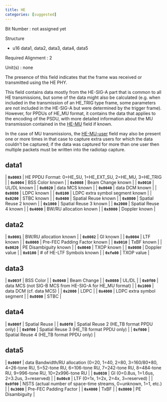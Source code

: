 ```yaml
---
title: HE
categories: [suggested]
---
```

Bit Number
: not assigned yet

Structure
  - u16 data1, data2, data3, data4, data5

Required Alignment
: 2

Unit(s)
: none

The presence of this field indicates that the frame was received or
transmitted using the HE PHY.

This field contains data mostly from the HE-SIG-A part that is common
to all HE transmissions, but some of the data might also be calculated
(e.g. when included in the transmission of an HE_TRIG type frame, some
parameters are not included in the HE-SIG-A but were determined by the
trigger frame).
However, for PPDUs of HE_MU format, it contains the data that applies
to the encoding of the PSDU, with more detailed information about the
MU transmission contained in the [HE-MU](HE-MU) field if known.

In the case of MU transmissions, the [HE-MU-user](HE-MU-user) field may
also be present one or more times in that case to capture extra users
for which the data couldn't be captured; if the data was captured for
more than one user then multiple packets must be written into the
radiotap capture.

## data1

| **`0x0003`** | HE PPDU Format: 0=HE_SU, 1=HE_EXT_SU, 2=HE_MU, 3=HE_TRIG |
| **`0x0004`** | BSS Color known |
| **`0x0008`** | Beam Change known |
| **`0x0010`** | UL/DL known |
| **`0x0020`** | data MCS known |
| **`0x0040`** | data DCM known |
| **`0x0080`** | LDPC known |
| **`0x0100`** | LDPC extra symbol segment known |
| **`0x0200`** | STBC known |
| **`0x0400`** | Spatial Reuse known |
| **`0x0800`** | Spatial Reuse 2 known |
| **`0x1000`** | Spatial Reuse 3 known |
| **`0x2000`** | Spatial Reuse 4 known |
| **`0x4000`** | BW/RU allocation known |
| **`0x8000`** | Doppler known |

## data2

| **`0x0001`** | BW/RU allocation known |
| **`0x0002`** | GI known |
| **`0x0004`** | LTF known |
| **`0x0008`** | Pre-FEC Padding Factor known |
| **`0x0010`** | TxBF known |
| **`0x0020`** | PE Disambiguity known |
| **`0x0040`** | TXOP known |
| **`0x0080`** | Doppler value |
| **`0x0100`** | # of HE-LTF Symbols known |
| **`0xfe00`** | TXOP value |

## data3

| **`0x003f`** | BSS Color |
| **`0x0040`** | Beam Change |
| **`0x0080`** | UL/DL |
| **`0x0f00`** | data MCS (not SIG-B MCS from HE-SIG-A for HE_MU format) |
| **`0x1000`** | data DCM (cf. data MCS) |
| **`0x2000`** | LDPC |
| **`0x4000`** | LDPC extra symbol segment |
| **`0x8000`** | STBC |

## data4

| **`0x000f`** | Spatial Reuse |
| **`0x00f0`** | Spatial Reuse 2 (HE_TB format PPDU only) |
| **`0x0f00`** | Spatial Reuse 3 (HE_TB format PPDU only) |
| **`0xf000`** | Spatial Reuse 4 (HE_TB format PPDU only) |

## data5

| **`0x000f`** | data Bandwidth/RU allocation (0=20, 1=40, 2=80, 3=160/80+80, 4=26-tone RU, 5=52-tone RU, 6=106-tone RU, 7=242-tone RU, 8=484-tone RU, 9=996-tone RU, 10=2x996-tone RU |
| **`0x0030`** | GI (0=0.8us, 1=1.6us, 2=3.2us, 3=reserved) |
| **`0x00c0`** | LTF (0=1x, 1=2x, 2=4x, 3=reserved) |
| **`0x0f00`** | NSTS (actual number of space-time streams, 0=unknown, 1=1, etc.) |
| **`0x3000`** | Pre-FEC Padding Factor |
| **`0x4000`** | TxBF |
| **`0x8000`** | PE Disambiguity |
